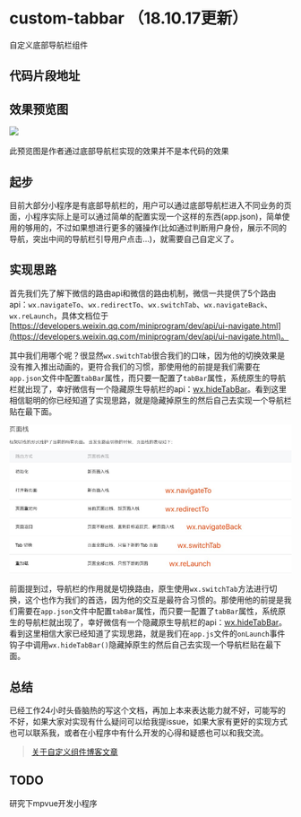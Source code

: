 # custom-tabbar （18.10.17更新）
自定义底部导航栏组件

## 代码片段地址

## 效果预览图

![](http://blog.ljybill.com/images/custom-tabbar.gif)

此预览图是作者通过底部导航栏实现的效果并不是本代码的效果

## 起步

目前大部分小程序是有底部导航栏的，用户可以通过底部导航栏进入不同业务的页面，小程序实际上是可以通过简单的配置实现一个这样的东西(app.json)，简单使用的够用的，不过如果想进行更多的骚操作(比如通过判断用户身份，展示不同的导航，突出中间的导航栏引导用户点击...)，就需要自己自定义了。

## 实现思路

首先我们先了解下微信的路由api和微信的路由机制，微信一共提供了5个路由api：`wx.navigateTo`、`wx.redirectTo`、`wx.switchTab`、`wx.navigateBack`、`wx.reLaunch`，具体文档位于[https://developers.weixin.qq.com/miniprogram/dev/api/ui-navigate.html](https://developers.weixin.qq.com/miniprogram/dev/api/ui-navigate.html)。

其中我们用哪个呢？很显然`wx.switchTab`很合我们的口味，因为他的切换效果是没有推入推出动画的，更符合我们的习惯，那使用他的前提是我们需要在`app.json`文件中配置`tabBar`属性，而只要一配置了`tabBar`属性，系统原生的导航栏就出现了，幸好微信有一个隐藏原生导航栏的api：[wx.hideTabBar](https://developers.weixin.qq.com/miniprogram/dev/api/ui-tabbar.html#wxhidetabbarobject)。看到这里相信聪明的你已经知道了实现思路，就是隐藏掉原生的然后自己去实现一个导航栏贴在最下面。

![](./gitpic/微信小程序页面栈.png)

前面提到过，导航栏的作用就是切换路由，原生使用`wx.switchTab`方法进行切换，这个也作为我们的首选，因为他的交互是最符合习惯的。那使用他的前提是我们需要在`app.json`文件中配置`tabBar`属性，而只要一配置了`tabBar`属性，系统原生的导航栏就出现了，幸好微信有一个隐藏原生导航栏的api：[wx.hideTabBar](https://developers.weixin.qq.com/miniprogram/dev/api/ui-tabbar.html#wxhidetabbarobject)。看到这里相信大家已经知道了实现思路，就是我们在`app.js`文件的`onLaunch`事件钩子中调用`wx.hideTabBar()`隐藏掉原生的然后自己去实现一个导航栏贴在最下面。

## 总结

已经工作24小时头昏脑热的写这个文档，再加上本来表达能力就不好，可能写的不好，如果大家对实现有什么疑问可以给我提issue，如果大家有更好的实现方式也可以联系我，或者在小程序中有什么开发的心得和疑惑也可以和我交流。

> [关于自定义组件博客文章](http://blog.ljybill.com/2018/05/23/%E5%B0%8F%E7%A8%8B%E5%BA%8F%E8%87%AA%E5%AE%9A%E4%B9%89%E5%BA%95%E9%83%A8%E5%AF%BC%E8%88%AA%E6%A0%8F/)

## TODO

研究下mpvue开发小程序

